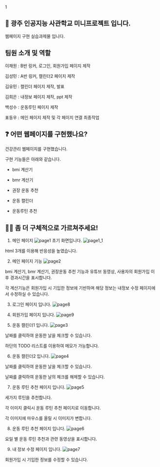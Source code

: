 1
## 🙌 광주 인공지능 사관학교 미니프로젝트 입니다.
웹페이지 구현 실습과제물 입니다. 

## 팀원 소개 및 역할

이채원 : B반 링커, 로그인, 회원가입 페이지 제작

김성민 : A반 링커, 캘린더2 페이지 제작

김유민 : 캘린더 페이지 제작, 발표

김희은 : 내정보 페이지 제작, ppt 제작

백성수 : 운동루틴 페이지 제작

표동우 : 메인 페이지 제작 및 각 페이지 연결 최종작업


## ❓ 어떤 웹페이지를 구현했나요?

건강관리 웹페이지를 구현했습니다.

구현 기능들은 아래와 같습니다.

- bmi 계산기

- bmr 계산기

- 권장 운동 추천

- 운동 캘린더

- 운동루틴 추천



## 🙋‍♀️ 좀 더 구체적으로 가르쳐주세요!   
1. 메인 페이지
![page1](https://github.com/pdw1584/MP/assets/38202537/c2910eff-01bf-4db0-acde-ec31f712f3a2)
초기 화면입니다.
![page1_1](https://github.com/pdw1584/MP/assets/38202537/7d154342-1504-4921-b447-c566d5e7c91e)

html 3개를 이용해 반응성을 높였습니다.

2. 메인 페이지 기능
![page2](https://github.com/pdw1584/MP/assets/38202537/65a8bd36-4624-4263-8343-4a1902b047e8)



bmi 계산기, bmr 계산기, 권장운동 추천 기능과 유튜브 동영상, 사용자의 회원가입 이후 경과시간을 표시합니다.

각 계산기능은 회원가입 시 기입한 정보에 기반하며 해당 정보는 내정보 수정 페이지에서 수정하실 수 있습니다.





3. 로그인 페이지 입니다.
![page8](https://github.com/pdw1584/MP/assets/38202537/01a0e865-51d9-4101-b34c-d62f18d501c0)





5. 회원가입 페이지 입니다.
![page9](https://github.com/pdw1584/MP/assets/38202537/31e7d2df-c32d-4ce1-ac62-6fca1c1e5594)





7. 운동 캘린더1 입니다.
![page3](https://github.com/pdw1584/MP/assets/38202537/25fafcd9-9792-40dd-b5a4-c157665af947)


날짜를 클릭하여 운동한 날을 체크할 수 있습니다.

하단의 TODO 리스트를 이용하여 메모가 가능합니다.





6. 운동 캘린더2 입니다.
![page4](https://github.com/pdw1584/MP/assets/38202537/edc14dcc-da3b-4c2d-aa9e-0b07f034230f)



날짜를 클릭하여 운동한 날을 체크할 수 있습니다.

날짜를 클릭하여 운동한 날의 체크를 해제할 수 있습니다.





7. 운동 루틴 추천 페이지 입니다.
![page5](https://github.com/pdw1584/MP/assets/38202537/2c0033df-a40a-475e-8f3c-8cc0632897af)



세가지 루틴을 추천합니다.

각 이미지 클릭시 운동 루틴 추천 페이지로 이동합니다.

각 이미지에 마우스를 올릴 시 이미지가 변합니다.





8. 운동 루틴 추천 페이지 입니다.
![page6](https://github.com/pdw1584/MP/assets/38202537/7f845793-c6b5-491f-89e2-33d7db2183d9)


요일 별 운동 루틴 추천과 관련 동영상을 표시합니다.





9. 내 정보 수정 페이지 입니다.
![page7](https://github.com/pdw1584/MP/assets/38202537/2db26658-d098-4e2e-b32c-1c5e904a4be9)





회원가입 시 기입한 정보를 수정할 수 있습니다.
